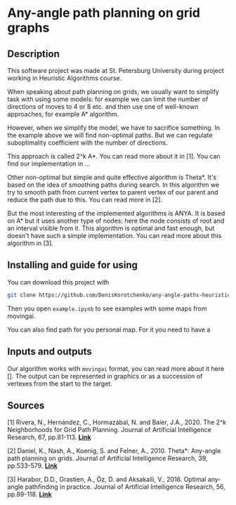 # Any-angle path planning on grid graphs
## Description
This software project was made at St. Petersburg University during project working in Heuristic Algorithms course.

When speaking about path planning on grids, we usually want to simplify task with using some models: for example we can 
limit the number of directions of moves to 4 or 8 etc. and then use one of well-known approaches, for example A* algorithm.

However, when we simplify the model, we have to sacrifice something. In the example above we will find non-optimal
paths. But we can regulate suboptimality coefficient with the number of directions.

This approach is called 2^k A*. You can read more about it in [1]. You can find our implementation in ...

Other non-optimal but simple and quite effective algorithm is Theta*. 
It's based on the idea of smoothing paths during search.
In this algorithm we try to smooth path from current vertex to parent vertex of our parent and
reduce the path due to this. You can read more in [2].

But the most interesting of the implemented algorithms is ANYA. It is based on A* but it uses another type of nodes: here the node consists of root and an interval visible from it.
This algorithm is optimal and fast enough, but doesn't have such a simple implementation. 
You can read more about this algorithm in [3].


## Installing and guide for using
You can download this project with
```bash
git clone https://github.com/DenisKorotchenko/any-angle-paths-heuristic-search
```
Then you open ```example.ipynb``` to see examples with some maps from movingai. 

You can also find path for you personal map. For it you need to have a 

## Inputs and outputs
Our algorithm works with ```movingai``` format, you can read more about it here [].
The output can be represented in graphics or as a succession of vertexes from the start to the target. 

## Sources
[1] Rivera, N., Hernández, C., Hormazábal, N. and Baier, J.A., 2020. The 2^k Neighborhoods for Grid Path Planning. Journal of Artificial Intelligence Research, 67, pp.81-113.
[**Link**](https://www.jair.org/index.php/jair/article/view/11383)

[2] Daniel, K., Nash, A., Koenig, S. and Felner, A., 2010. Theta*: Any-angle path planning on grids. Journal of Artificial Intelligence Research, 39, pp.533-579.
[**Link**](https://www.jair.org/index.php/jair/article/view/10676)

[3] Harabor, D.D., Grastien, A., Öz, D. and Aksakalli, V., 2016. Optimal any-angle pathfinding in practice. Journal of Artificial Intelligence Research, 56, pp.89-118.
[**Link**](https://www.researchgate.net/publication/305175423_Optimal_Any-Angle_Pathfinding_In_Practice)
